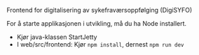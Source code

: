 Frontend for digitalisering av sykefraværsoppfølging (DigiSYFO)

For å starte applikasjonen i utvikling, må du ha Node installert. 

* Kjør java-klassen StartJetty
* I web/src/frontend: Kjør `npm install`, dernest `npm run dev`